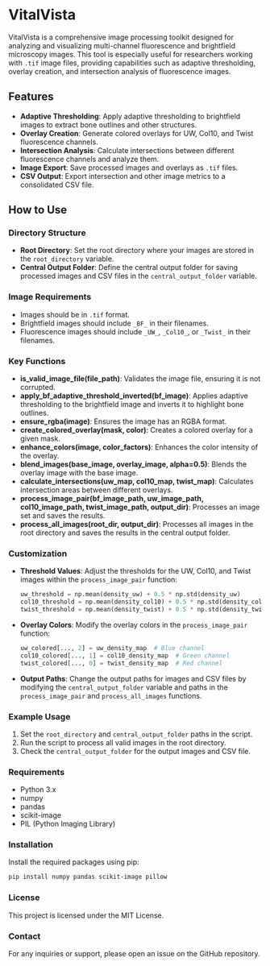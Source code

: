 # VitalVista

VitalVista is a comprehensive image processing toolkit designed for analyzing and visualizing multi-channel fluorescence and brightfield microscopy images. This tool is especially useful for researchers working with `.tif` image files, providing capabilities such as adaptive thresholding, overlay creation, and intersection analysis of fluorescence images.

## Features

- **Adaptive Thresholding**: Apply adaptive thresholding to brightfield images to extract bone outlines and other structures.
- **Overlay Creation**: Generate colored overlays for UW, Col10, and Twist fluorescence channels.
- **Intersection Analysis**: Calculate intersections between different fluorescence channels and analyze them.
- **Image Export**: Save processed images and overlays as `.tif` files.
- **CSV Output**: Export intersection and other image metrics to a consolidated CSV file.

## How to Use

### Directory Structure
- **Root Directory**: Set the root directory where your images are stored in the `root_directory` variable.
- **Central Output Folder**: Define the central output folder for saving processed images and CSV files in the `central_output_folder` variable.

### Image Requirements
- Images should be in `.tif` format.
- Brightfield images should include `_BF_` in their filenames.
- Fluorescence images should include `_UW_`, `_Col10_`, or `_Twist_` in their filenames.

### Key Functions

- **is_valid_image_file(file_path)**: Validates the image file, ensuring it is not corrupted.
- **apply_bf_adaptive_threshold_inverted(bf_image)**: Applies adaptive thresholding to the brightfield image and inverts it to highlight bone outlines.
- **ensure_rgba(image)**: Ensures the image has an RGBA format.
- **create_colored_overlay(mask, color)**: Creates a colored overlay for a given mask.
- **enhance_colors(image, color_factors)**: Enhances the color intensity of the overlay.
- **blend_images(base_image, overlay_image, alpha=0.5)**: Blends the overlay image with the base image.
- **calculate_intersections(uw_map, col10_map, twist_map)**: Calculates intersection areas between different overlays.
- **process_image_pair(bf_image_path, uw_image_path, col10_image_path, twist_image_path, output_dir)**: Processes an image set and saves the results.
- **process_all_images(root_dir, output_dir)**: Processes all images in the root directory and saves the results in the central output folder.

### Customization

- **Threshold Values**: Adjust the thresholds for the UW, Col10, and Twist images within the `process_image_pair` function:
  ```python
  uw_threshold = np.mean(density_uw) + 0.5 * np.std(density_uw)
  col10_threshold = np.mean(density_col10) + 0.5 * np.std(density_col10)
  twist_threshold = np.mean(density_twist) + 0.5 * np.std(density_twist)
  ```
- **Overlay Colors**: Modify the overlay colors in the `process_image_pair` function:
  ```python
  uw_colored[..., 2] = uw_density_map  # Blue channel
  col10_colored[..., 1] = col10_density_map  # Green channel
  twist_colored[..., 0] = twist_density_map  # Red channel
  ```
- **Output Paths**: Change the output paths for images and CSV files by modifying the `central_output_folder` variable and paths in the `process_image_pair` and `process_all_images` functions.

### Example Usage

1. Set the `root_directory` and `central_output_folder` paths in the script.
2. Run the script to process all valid images in the root directory.
3. Check the `central_output_folder` for the output images and CSV file.

### Requirements

- Python 3.x
- numpy
- pandas
- scikit-image
- PIL (Python Imaging Library)

### Installation

Install the required packages using pip:
```bash
pip install numpy pandas scikit-image pillow
```

### License

This project is licensed under the MIT License.

### Contact

For any inquiries or support, please open an issue on the GitHub repository.
